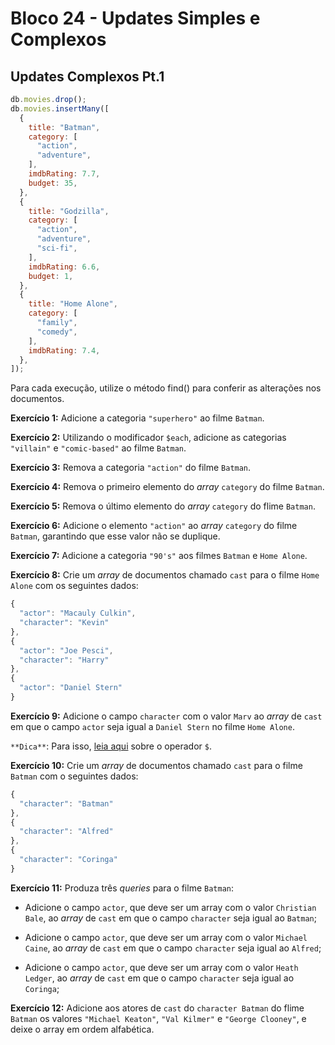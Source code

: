 # Bloco 24 - Updates Simples e Complexos

## Updates Complexos Pt.1

```js
db.movies.drop();
db.movies.insertMany([
  {
    title: "Batman",
    category: [
      "action",
      "adventure",
    ],
    imdbRating: 7.7,
    budget: 35,
  },
  {
    title: "Godzilla",
    category: [
      "action",
      "adventure",
      "sci-fi",
    ],
    imdbRating: 6.6,
    budget: 1,
  },
  {
    title: "Home Alone",
    category: [
      "family",
      "comedy",
    ],
    imdbRating: 7.4,
  },
]);
```

Para cada execução, utilize o método find() para conferir as alterações nos documentos.

**Exercício 1:** Adicione a categoria `"superhero"` ao filme `Batman`.

**Exercício 2:** Utilizando o modificador `$each`, adicione as categorias `"villain"` e `"comic-based"` ao filme `Batman`.

**Exercício 3:** Remova a categoria `"action"` do filme `Batman`.

**Exercício 4:** Remova o primeiro elemento do _array_ `category` do filme `Batman`.

**Exercício 5:** Remova o último elemento do _array_ `category` do flime `Batman`.

**Exercício 6:** Adicione o elemento `"action"` ao _array_ `category` do filme `Batman`, garantindo que esse valor não se duplique.

**Exercício 7:** Adicione a categoria `"90's"` aos filmes `Batman` e `Home Alone`.

**Exercício 8:** Crie um _array_ de documentos chamado `cast` para o filme `Home Alone` com os seguintes dados:

```js
{
  "actor": "Macauly Culkin",
  "character": "Kevin"
},
{
  "actor": "Joe Pesci",
  "character": "Harry"
},
{
  "actor": "Daniel Stern"
}
```

**Exercício 9:** Adicione o campo `character` com o valor `Marv` ao _array_ de `cast` em que o campo `actor` seja igual a `Daniel Stern` no filme `Home Alone`.

`**Dica**`: Para isso, [leia aqui](https://docs.mongodb.com/manual/reference/operator/update/positional/) sobre o operador `$`.

**Exercício 10:** Crie um _array_ de documentos chamado `cast` para o filme `Batman` com o seguintes dados:

```js
{
  "character": "Batman"
},
{
  "character": "Alfred"
},
{
  "character": "Coringa"
}
```

**Exercício 11:** Produza três _queries_ para o filme `Batman`:

- Adicione o campo `actor`, que deve ser um array com o valor `Christian Bale`, ao _array_ de `cast` em que o campo `character` seja igual ao `Batman`;

- Adicione o campo `actor`, que deve ser um array com o valor `Michael Caine`, ao _array_ de `cast` em que o campo `character` seja igual ao `Alfred`;

- Adicione o campo `actor`, que deve ser um array com o valor `Heath Ledger`, ao _array_ de `cast` em que o campo `character` seja igual ao `Coringa`;

**Exercício 12:** Adicione aos atores de `cast` do `character Batman` do flime `Batman` os valores `"Michael Keaton"`, `"Val Kilmer"` e `"George Clooney"`, e deixe o array em ordem alfabética.

